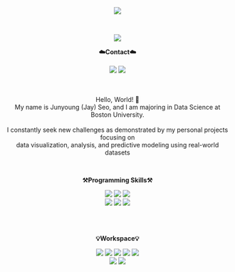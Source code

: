 <p align = "center">
<img src="https://capsule-render.vercel.app/api?type=slice&color=auto&height=200&section=header&text=Hello&desc=I'm%20Junyoung&fontSize=60&rotate=14&fontAlignY=25&fontAlign=75&descAlignY=43&descAlign=80&&animation=twinkling" />
</p>
<br>
<p align="center">
  <a href="https://hits.seeyoufarm.com"><img src="https://hits.seeyoufarm.com/api/count/incr/badge.svg?url=https%3A%2F%2Fgithub.com%2Fgoyoju&count_bg=%2379C83D&title_bg=%23555555&icon=&icon_color=%23E7E7E7&title=hits&edge_flat=false"/></a>
<p align="center">
    <Strong>☁️Contact☁️</Strong><br><br>
    <a href="mailto:goyoju@bu.edu" target="_blank"><img src="https://img.shields.io/badge/Gmail-D14836?style=for-the-badge&logo=gmail&logoColor=white"/></a>
    <a href="https://www.linkedin.com/in/junyoung-seo-goyo/" target="_blank"><img src = "https://img.shields.io/badge/LinkedIn-0077B5?style=for-the-badge&logo=linkedin&logoColor=white"></a>
    <br>
<br><br>
</p>


<p align="center">
Hello, World! 👐 <br>
My name is Junyoung (Jay) Seo, and I am majoring in Data Science at Boston University.<br><br>
I constantly seek new challenges as demonstrated by my personal projects focusing on<br>
data visualization, analysis, and predictive modeling using real-world datasets<br>
</p>

<br>
<p align="center">
    <Strong>⚒️Programming Skills⚒️</Strong><br>
</p>

<p align="center" display="inline-block">
    <img src="https://img.shields.io/badge/Python-14354C?style=for-the-badge&logo=python&logoColor=white">
    <img src="https://img.shields.io/badge/MySQL-00000F?style=for-the-badge&logo=mysql&logoColor=white">
    <img src="https://img.shields.io/badge/Rust-000000?style=for-the-badge&logo=rust&logoColor=white"><br>
    <img src="https://img.shields.io/badge/C%2B%2B-00599C?style=for-the-badge&logo=c%2B%2B&logoColor=white">
    <img src="https://img.shields.io/badge/Java-ED8B00?style=for-the-badge&logo=openjdk&logoColor=white">
    <img src="https://img.shields.io/badge/HTML-239120?style=for-the-badge&logo=html5&logoColor=white">
</p><br>

<br>
<p align="center">
    <Strong>💡Workspace💡</Strong><br>
</p>

<p align="center" display="inline-block">
    <img src="https://img.shields.io/badge/NVIDIA-GTX4060ti-76B900?style=for-the-badge&logo=nvidia&logoColor=white">
    <img src="https://img.shields.io/badge/Anaconda-44A833?style=for-the-badge&logo=Anaconda&logoColor=white">
    <img src="https://img.shields.io/badge/Visual Studio-5C2D91?style=for-the-badge&logo=Visual Studio&logoColor=whit">
    <img src="https://img.shields.io/badge/WSL-0a97f5?style=for-the-badge&logo=linux&logoColor=white">
    <img src="https://img.shields.io/badge/Ubuntu-E95420?style=for-the-badge&logo=ubuntu&logoColor=white"><br>
    <img src="https://img.shields.io/badge/mac%20os-000000?style=for-the-badge&logo=apple&logoColor=white">
    <img src="https://img.shields.io/badge/Powershell-2CA5E0?style=for-the-badge&logo=powershell&logoColor=white">
</p><br>

<br>



